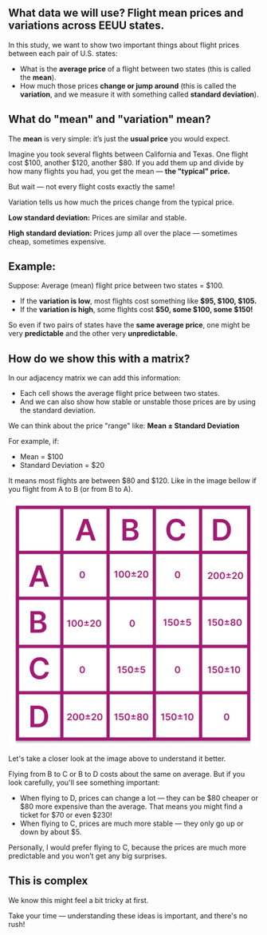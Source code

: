 ## What data we will use? Flight mean prices and variations across EEUU states.

In this study, we want to show two important things about flight prices between each pair of U.S. states:

- What is the **average price** of a flight between two states (this is called the **mean**).
- How much those prices **change or jump around** (this is called the **variation**, and we measure it with something called **standard deviation**).

## What do "mean" and "variation" mean?

The **mean** is very simple: it’s just the **usual price** you would expect.

Imagine you took several flights between California and Texas.
One flight cost $100, another $120, another $80.
If you add them up and divide by how many flights you had, you get the mean — **the "typical" price.**

But wait — not every flight costs exactly the same!

Variation tells us how much the prices change from the typical price.

**Low standard deviation:** Prices are similar and stable.

**High standard deviation:** Prices jump all over the place — sometimes cheap, sometimes expensive.

## Example:

Suppose: Average (mean) flight price between two states = $100.

- If the **variation is low**, most flights cost something like **$95, $100, $105.**
- If the **variation is high**, some flights cost **$50, some $100, some $150!**

So even if two pairs of states have the **same average price**, one might be very **predictable** and the other very **unpredictable.**

## How do we show this with a matrix?

In our adjacency matrix we can add this information:

- Each cell shows the average flight price between two states.
- And we can also show how stable or unstable those prices are by using the standard deviation.

We can think about the price "range" like: **Mean ± Standard Deviation**

For example, if:

- Mean = $100
- Standard Deviation = $20

It means most flights are between $80 and $120. Like in the image bellow if you flight from A to B (or from B to A).

<img src='./images/price-matrix.png' width='500'>

<br>

Let's take a closer look at the image above to understand it better.

Flying from B to C or B to D costs about the same on average.
But if you look carefully, you'll see something important:

- When flying to D, prices can change a lot — they can be $80 cheaper or $80 more expensive than the average. That means you might find a ticket for $70 or even $230!
- When flying to C, prices are much more stable — they only go up or down by about $5.

Personally, I would prefer flying to C, because the prices are much more predictable and you won’t get any big surprises.

## This is complex

We know this might feel a bit tricky at first.

Take your time — understanding these ideas is important, and there's no rush!
